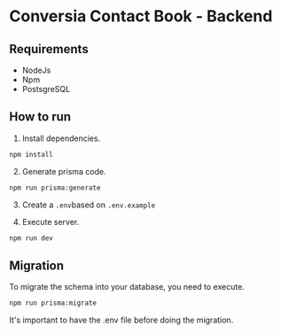 # Conversia Contact Book - Backend

## Requirements

-   NodeJs
-   Npm
-   PostsgreSQL

## How to run

1. Install dependencies.

```bash
npm install
```

2. Generate prisma code.
```bash
npm run prisma:generate
```
3. Create a `.env`based on `.env.example`

4. Execute server.
```bash
npm run dev
```

## Migration
To migrate the schema into your database, you need to execute.
```bash
npm run prisma:migrate
```
It's important to have the .env file before doing the migration.